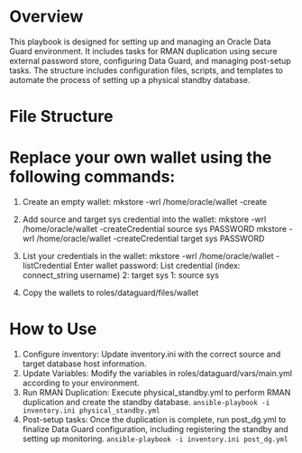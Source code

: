 # Overview
This playbook is designed for setting up and managing an Oracle Data Guard environment. It includes tasks for RMAN duplication using secure external password store, configuring Data Guard, and managing post-setup tasks. 
The structure includes configuration files, scripts, and templates to automate the process of setting up a physical standby database.

# File Structure




# Replace your own wallet using the following commands:
1. Create an empty wallet:
mkstore -wrl /home/oracle/wallet -create

3. Add source and target sys credential into the wallet:
mkstore -wrl /home/oracle/wallet -createCredential source sys PASSWORD
mkstore -wrl /home/oracle/wallet -createCredential target sys PASSWORD

4. List your credentials in the wallet:
mkstore -wrl /home/oracle/wallet -listCredential
Enter wallet password:
List credential (index: connect_string username)
2: target sys
1: source sys

5. Copy the wallets to roles/dataguard/files/wallet

# How to Use
1. Configure inventory: Update inventory.ini with the correct source and target database host information.
2. Update Variables: Modify the variables in roles/dataguard/vars/main.yml according to your environment.
3. Run RMAN Duplication: Execute physical_standby.yml to perform RMAN duplication and create the standby database.
`ansible-playbook -i inventory.ini physical_standby.yml`
4. Post-setup tasks: Once the duplication is complete, run post_dg.yml to finalize Data Guard configuration, including registering the standby and setting up monitoring.
`ansible-playbook -i inventory.ini post_dg.yml`
